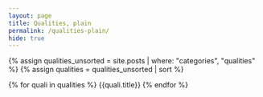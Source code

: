 ```yaml
---
layout: page
title: Qualities, plain
permalink: /qualities-plain/
hide: true
---
```



{% assign qualities_unsorted = site.posts | where: "categories", "qualities" %}
{% assign qualities = qualities_unsorted | sort %}

{% for quali in qualities  %}
  {{quali.title}} 
{% endfor %}

